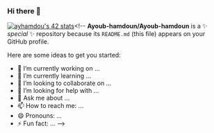 ### Hi there 👋
<a href="https://github.com/oakoudad/badge42"><img src="https://badge.mediaplus.ma/kettlebells/ayhamdou" alt="ayhamdou's 42 stats" /></a><!--
**Ayoub-hamdoun/Ayoub-hamdoun** is a ✨ _special_ ✨ repository because its `README.md` (this file) appears on your GitHub profile.

Here are some ideas to get you started:

- 🔭 I’m currently working on ...
- 🌱 I’m currently learning ...
- 👯 I’m looking to collaborate on ...
- 🤔 I’m looking for help with ...
- 💬 Ask me about ...
- 📫 How to reach me: ...
- 😄 Pronouns: ...
- ⚡ Fun fact: ...
-->
